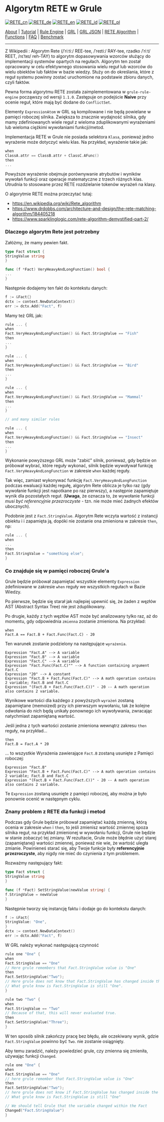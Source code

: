 # Algorytm RETE w Grule

[![RETE_cn](https://github.com/yammadev/flag-icons/blob/master/png/CN.png?raw=true)](../cn/RETE_cn.md)
[![RETE_de](https://github.com/yammadev/flag-icons/blob/master/png/DE.png?raw=true)](../de/RETE_de.md)
[![RETE_en](https://github.com/yammadev/flag-icons/blob/master/png/GB.png?raw=true)](../en/RETE_en.md)
[![RETE_id](https://github.com/yammadev/flag-icons/blob/master/png/ID.png?raw=true)](../id/RETE_id.md)
[![RETE_pl](https://github.com/yammadev/flag-icons/blob/master/png/PL.png?raw=true)](../pl/RETE_pl.md)

[About](About_pl.md) | [Tutorial](Tutorial_pl.md) | [Rule Engine](RuleEngine_pl.md) | [GRL](GRL_pl.md) | [GRL JSON](GRL_JSON_pl.md) | [RETE Algorithm](RETE_pl.md) | [Functions](Function_pl.md) | [FAQ](FAQ_pl.md) | [Benchmark](Benchmarking_pl.md)

---

Z Wikipedii : Algorytm Rete (/ˈriːtiː/ REE-tee, /ˈreɪtiː/ RAY-tee, rzadko /ˈriːt/ REET, /rɛˈteɪ/ reh-TAY) to algorytm dopasowywania wzorców służący do implementacji systemów opartych na regułach. Algorytm ten został opracowany w celu efektywnego stosowania wielu reguł lub wzorców do wielu obiektów lub faktów w bazie wiedzy. Służy on do określania, które z reguł systemu powinny zostać uruchomione na podstawie zbioru danych, czyli faktów.

Pewna forma algorytmu RETE została zaimplementowana w `grule-rule-engine` począwszy od wersji `1.1.0`.
Zastępuje on podejście __Naive__ przy ocenie reguł, które mają być dodane do `ConflictSet`.

Elementy `ExpressionAtom` w GRL są kompilowane i nie będą powielane w pamięci roboczej silnika.
Zwiększa to znacznie wydajność silnika, gdy mamy zdefiniowanych wiele reguł z wieloma zduplikowanymi wyrażeniami lub wieloma ciężkimi wywołaniami funkcji/metod.

Implementacja RETE w Grule nie posiada selektora `Klasa`, ponieważ jedno wyrażenie może dotyczyć wielu klas. Na przykład, wyrażenie takie jak:

```.go
when
ClassA.attr == ClassB.attr + ClassC.AFunc()
then
...
```

Powyższe wyrażenie obejmuje porównywanie atrybutów i wyników wywołań funkcji oraz operacje matematyczne z trzech różnych klas. Utrudnia to stosowane przez RETE rozdzielanie tokenów wyrażeń na klasy.

O algorytmie RETE można przeczytać tutaj:

* https://en.wikipedia.org/wiki/Rete_algorithm
* https://www.drdobbs.com/architecture-and-design/the-rete-matching-algorithm/184405218
* https://www.sparklinglogic.com/rete-algorithm-demystified-part-2/

### Dlaczego algorytm Rete jest potrzebny

Załóżmy, że mamy pewien fakt.

```go
type Fact struct {
StringValue string
}

func (f *Fact) VeryHeavyAndLongFunction() bool {
...
}
```

Następnie dodajemy ten fakt do kontekstu danych:

```go
f := &Fact{}
dctx := context.NewDataContext()
err := dctx.Add("Fact", f)
```

Mamy też GRL jak:

```go
rule ... {
when
Fact.VeryHeavyAndLongFunction() && Fact.StringValue == "Fish"
then
...
}

rule ... {
when
Fact.VeryHeavyAndLongFunction() && Fact.StringValue == "Bird"
then
...
}

rule ... {
when
Fact.VeryHeavyAndLongFunction() && Fact.StringValue == "Mammal"
then
...
}

// and many similar rules

rule ... {
when
Fact.VeryHeavyAndLongFunction() && Fact.StringValue == "Insect"
then
...
}
```

Wykonanie powyższego GRL może "zabić" silnik, ponieważ, gdy będzie on próbował wybrać, które reguły wykonać, silnik będzie wywoływał funkcję `Fact.VeryHeavyAndLongFunction` w zakresie `when` każdej reguły.

Tak więc, zamiast wykonywać funkcję `Fact.VeryHeavyAndLongFunction` podczas ewaluacji każdej regułę, algorytm Rete oblicza je tylko raz (gdy wywołanie funkcji jest napotkane po raz pierwszy), a następnie zapamiętuje wynik dla pozostałych reguł. (**Uwaga**, że oznacza to, że wywołanie funkcji *musi być referencyjnie przezroczyste* - tzn. nie może mieć żadnych efektów ubocznych).

Podobnie jest z `Fact.StringValue`. Algorytm Rete wczyta wartość z instancji obiektu i i zapamięta ją, dopóki nie zostanie ona zmieniona w zakresie `then`, np:

```go
rule ... {
when
...
then
Fact.StringValue = "something else";
}
```

### Co znajduje się w pamięci roboczej Grule'a

Grule będzie próbował zapamiętać wszystkie elementy `Expression` zdefiniowane w zakresie `when` reguły we wszystkich regułach w Bazie Wiedzy.

Po pierwsze, będzie się starał jak najlepiej upewnić się, że żaden z węzłów AST (Abstract Syntax Tree) nie jest zduplikowany.

Po drugie, każdy z tych węzłów AST może być analizowany tylko raz, aż do momentu, gdy odpowiednia `zmienna` zostanie zmieniona. Na przykład:

```Shell
when
Fact.A == Fact.B + Fact.Func(Fact.C) - 20
```

Ten warunek zostanie podzielony na następujące `wyrażenia`.

```Shell
Expression "Fact.A" --> A variable
Expression "Fact.B" --> A variable
Expression "Fact.C" --> A variable
Expression "Fact.Func(Fact.C)"" --> A function containing argument Fact.C
Expression "20" --> A constant
Expression "Fact.B + Fact.Func(Fact.C)" --> A math operation contains 2 variable; Fact.B and Fact.C
Expression "(Fact.B + Fact.Func(Fact.C))" - 20 -- A math operation also contains 2 variable.
```

Wynikowe wartości dla każdego z powyższych `wyrażeń` zostaną zapamiętane (memoized) przy ich pierwszym wywołaniu, tak że kolejne odwołania do nich będą unikały ponownego ich wywoływania, zwracając natychmiast zapamiętaną wartość.

Jeśli jedna z tych wartości zostanie zmieniona wewnątrz zakresu `then` reguły, na przykład...

```Shell
then
Fact.B = Fact.A * 20
```

... to wszystkie Wyrażenia zawierające `Fact.B` zostaną usunięte z Pamięci roboczej:

```Shell
Expression "Fact.B"
Expression "Fact.B + Fact.Func(Fact.C)" --> A math operation contains 2 variable; Fact.B and Fact.C
Expression "(Fact.B + Fact.Func(Fact.C))" - 20 -- A math operation also contains 2 variable.
```

Te `Expression` zostaną usunięte z pamięci roboczej, aby można je było ponownie ocenić w następnym cyklu.

### Znany problem z RETE dla funkcji i metod

Podczas gdy Grule będzie próbował zapamiętać każdą zmienną, którą ocenia w zakresie `when` i `then`, to jeśli zmienisz wartość zmiennej spoza silnika reguł, na przykład zmienionej w wywołaniu funkcji, Grule nie będzie w stanie zobaczyć tej zmiany. W rezultacie, Grule może błędnie użyć starej (zapamiętanej) wartości zmiennej, ponieważ nie wie, że wartość uległa zmianie.  Powinieneś starać się, aby Twoje funkcje były **referencyjnie przezroczyste**, aby nigdy nie mieć do czynienia z tym problemem.

Rozważmy następujący fakt:

```go
type Fact struct {
StringValue string
}

func (f *Fact) SetStringValue(newValue string) {
f.StringValue = newValue
}
```

Następnie tworzy się instancję faktu i dodaje go do kontekstu danych:

```go
f := &Fact{
StringValue: "One",
}
dctx := context.NewDataContext()
err := dctx.Add("Fact", f)
```

W GRL należy wykonać następującą czynność

```go
rule one "One" {
when
Fact.StringValue == "One"
// Here grule remembers that Fact.StringValue value is "One"
then
Fact.SetStringValue("Two");
// Here grule does not know that Fact.StringValue has changed inside the function.
// What grule know is Fact.StringValue is still "One".
}

rule two "Two" {
when
Fact.StringValue == "Two"
// Because of that, this will never evaluated true.
then
Fact.SetStringValue("Three");
}
```

W ten sposób silnik zakończy pracę bez błędu, ale oczekiwany wynik, gdzie `Fact.StringValue` powinno być `Two`. nie zostanie osiągnięty.

Aby temu zaradzić, należy powiedzieć grule, czy zmienna się zmieniła, używając funkcji `Changed`.

```go
rule one "One" {
when
Fact.StringValue == "One"
// here grule remember that Fact.StringValue value is "One"
then
Fact.SetStringValue("Two");
// here grule does not know if Fact.StringValue has changed inside the function.
// What grule know is Fact.StringValue is still "One"

// We should tell Grule that the variable changed within the Fact
Changed("Fact.StringValue")
}
```
